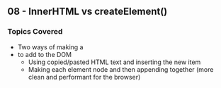 ## 08 - InnerHTML vs createElement()

### Topics Covered

- Two ways of making a <li> to add to the DOM
  - Using copied/pasted HTML text and inserting the new item
  - Making each element node and then appending together (more clean and performant for the browser)
